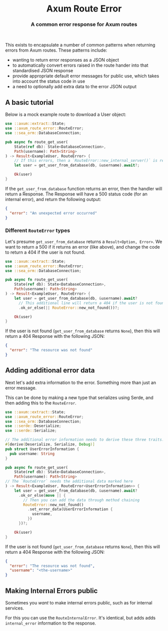 <div align="center">
  <h1>
    Axum Route Error
  </h1>

  <h3>
    A common error response for Axum routes
  </h3>

  <br>
</div>

This exists to encapsulate a number of common patterns when returning errors from Axum routes.
These patterns include:

 - wanting to return error responses as a JSON object
 - to automatically convert errors raised in the route hander into that standardised JSON response
 - provide appropriate default error messages for public use, which takes into account the status code in use
 - a need to optionally add extra data to the error JSON output

## A basic tutorial

Below is a mock example route to download a User object:

```rust
use ::axum::extract::State;
use ::axum_route_error::RouteError;
use ::sea_orm::DatabaseConnection;

pub async fn route_get_user(
    State(ref db): State<DatabaseConnection>,
    Path(username): Path<String>
) -> Result<ExampleUser, RouteError> {
    // If this errors, then a `RouteError::new_internal_server()` is returned.
    let user = get_user_from_database(db, &username).await?;

    Ok(user)
}
```

If the `get_user_from_database` function returns an error,
then the handler will return a Response.
The Response will have a 500 status code (for an internal error),
and return the following output:

```json
{
  "error": "An unexpected error occurred"
}
```

### Different `RouteError` types

Let's presume `get_user_from_database` returns a `Result<Option, Error>`.
We want to return a 500 if it returns an error (like above),
and change the code to return a 404 if the user is not found.

```rust
use ::axum::extract::State;
use ::axum_route_error::RouteError;
use ::sea_orm::DatabaseConnection;

pub async fn route_get_user(
    State(ref db): State<DatabaseConnection>,
    Path(username): Path<String>
) -> Result<ExampleUser, RouteError> {
    let user = get_user_from_database(db, &username).await?
      // This additional line will return a 404 if the user is not found.
      .ok_or_else(|| RouteError::new_not_found())?;

    Ok(user)
}
```

If the user is not found (`get_user_from_database` returns `None`),
then this will return a 404 Response with the following JSON:

```json
{
  "error": "The resource was not found"
}
```

## Adding additional error data

Next let's add extra information to the error.
Something more than just an error message.

This can be done by making a new type that serializes using Serde,
and then adding this to the `RouteError`.

```rust
use ::axum::extract::State;
use ::axum_route_error::RouteError;
use ::sea_orm::DatabaseConnection;
use ::serde::Deserialize;
use ::serde::Serialize;

// The additional error information needs to derive these three traits.
#[derive(Deserialize, Serialize, Debug)]
pub struct UserErrorInformation {
  pub username: String
}

pub async fn route_get_user(
    State(ref db): State<DatabaseConnection>,
    Path(username): Path<String>
// The `RouteError` needs the additional data marked here
) -> Result<ExampleUser, RouteError<UserErrorInformation>> {
    let user = get_user_from_database(db, &username).await?
      .ok_or_else(move || {
        // Then you can add the data through method chaining
        RouteError::new_not_found()
          .set_error_data(UserErrorInformation {
            username,
          })
      })?;

    Ok(user)
}
```

If the user is not found (`get_user_from_database` returns `None`),
then this will return a 404 Response with the following JSON:

```json
{
  "error": "The resource was not found",
  "username": "<the-username>"
}
```

## Making Internal Errors public

Sometimes you *want* to make internal errors public,
such as for internal services.

For this you can use the `RouteInternalError`. It's identical,
but adds adds `internal_error` information to the response.
